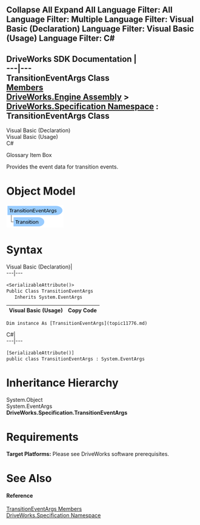        

 Collapse All Expand All  Language Filter: All  Language Filter: Multiple  Language Filter: Visual Basic (Declaration) Language Filter: Visual Basic (Usage) Language Filter: C#  
---  
DriveWorks SDK Documentation  |   
---|---  
TransitionEventArgs Class   
[Members](topic11777.md)   
[DriveWorks.Engine Assembly](topic2156.md) > [DriveWorks.Specification Namespace](topic10764.md) : TransitionEventArgs Class  
---  
  
Visual Basic (Declaration)    
Visual Basic (Usage)    
C# 

Glossary Item Box

Provides the event data for transition events. 

# Object Model

![](dotnetdiagramimages/image604.png)

# Syntax

Visual Basic (Declaration)|   
---|---  
      
    
    <SerializableAttribute()>
    Public Class TransitionEventArgs 
       Inherits System.EventArgs  
  
Visual Basic (Usage)| Copy Code  
---|---  
      
    
    Dim instance As [TransitionEventArgs](topic11776.md)  
  
C#|   
---|---  
      
    
    [SerializableAttribute()]
    public class TransitionEventArgs : System.EventArgs   
  
# Inheritance Hierarchy

System.Object  
System.EventArgs  
**DriveWorks.Specification.TransitionEventArgs**  


# Requirements

**Target Platforms:** Please see DriveWorks software prerequisites.

# See Also

#### Reference

[TransitionEventArgs Members](topic11777.md)   
[DriveWorks.Specification Namespace](topic10764.md)


